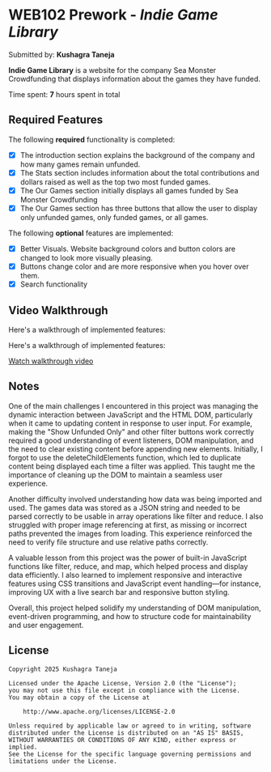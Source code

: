 # WEB102 Prework - *Indie Game Library*

Submitted by: **Kushagra Taneja**

**Indie Game Library** is a website for the company Sea Monster Crowdfunding that displays information about the games they have funded.

Time spent: **7** hours spent in total

## Required Features

The following **required** functionality is completed:

* [x] The introduction section explains the background of the company and how many games remain unfunded.
* [x] The Stats section includes information about the total contributions and dollars raised as well as the top two most funded games.
* [x] The Our Games section initially displays all games funded by Sea Monster Crowdfunding
* [x] The Our Games section has three buttons that allow the user to display only unfunded games, only funded games, or all games.

The following **optional** features are implemented:

* [x] Better Visuals. Website background colors and button colors are changed to look more visually pleasing.
* [x] Buttons change color and are more responsive when you hover over them.
* [x] Search functionality

## Video Walkthrough

Here's a walkthrough of implemented features:

Here's a walkthrough of implemented features:

[Watch walkthrough video](https://imgur.com/a/n26g1Yr)

<!-- Replace this with whatever GIF tool you used! -->
<!-- Recommended tools:
[Kap](https://getkap.co/) for macOS
[ScreenToGif](https://www.screentogif.com/) for Windows
[peek](https://github.com/phw/peek) for Linux. -->

## Notes

One of the main challenges I encountered in this project was managing the dynamic interaction between JavaScript and the HTML DOM, particularly when it came to updating content in response to user input. For example, making the "Show Unfunded Only" and other filter buttons work correctly required a good understanding of event listeners, DOM manipulation, and the need to clear existing content before appending new elements. Initially, I forgot to use the deleteChildElements function, which led to duplicate content being displayed each time a filter was applied. This taught me the importance of cleaning up the DOM to maintain a seamless user experience.

Another difficulty involved understanding how data was being imported and used. The games data was stored as a JSON string and needed to be parsed correctly to be usable in array operations like filter and reduce. I also struggled with proper image referencing at first, as missing or incorrect paths prevented the images from loading. This experience reinforced the need to verify file structure and use relative paths correctly.

A valuable lesson from this project was the power of built-in JavaScript functions like filter, reduce, and map, which helped process and display data efficiently. I also learned to implement responsive and interactive features using CSS transitions and JavaScript event handling—for instance, improving UX with a live search bar and responsive button styling.

Overall, this project helped solidify my understanding of DOM manipulation, event-driven programming, and how to structure code for maintainability and user engagement.

## License

    Copyright 2025 Kushagra Taneja

    Licensed under the Apache License, Version 2.0 (the "License");
    you may not use this file except in compliance with the License.
    You may obtain a copy of the License at

        http://www.apache.org/licenses/LICENSE-2.0

    Unless required by applicable law or agreed to in writing, software
    distributed under the License is distributed on an "AS IS" BASIS,
    WITHOUT WARRANTIES OR CONDITIONS OF ANY KIND, either express or implied.
    See the License for the specific language governing permissions and
    limitations under the License.
